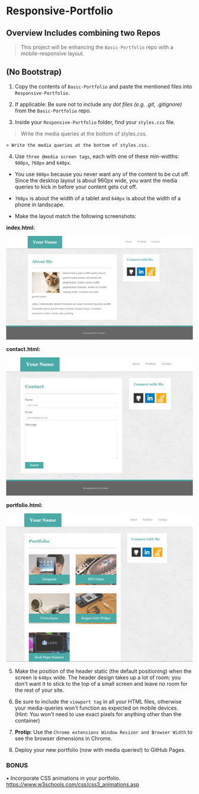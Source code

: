 # Responsive-Portfolio

## Overview Includes combining two Repos

> This project will be enhancing the `Basic-Portfolio` repo with a mobile-responsive layout.

## (No Bootstrap)

1.	Copy the contents of `Basic-Portfolio` and paste the mentioned files into `Responsive-Portfolio`.

2. If applicable: Be sure not to include any _dot files (e.g. .git, .gitignore)_ from the `Basic-Portfolio` repo.

3.	Inside your `Responsive-Portfolio` folder, find your `styles.css` file. 
> Write the media queries at the bottom of styles.css.
    
    > Write the media queries at the bottom of styles.css.

4.	Use `three @media screen tags`, each with one of these min-widths: `980px`, `768px` and `640px`.

* You use `980px` because you never want any of the content to be cut off. Since the desktop layout is about 960px wide, you want the media queries to kick in before your content gets cut off.

* `768px` is about the width of a tablet and `640px` is about the width of a phone in landscape.

* Make the layout match the following screenshots:

**index.html:**

![Image of `About Me` page](https://github.com/kyoukel/Responsive-Portfolio/blob/master/Portfolio_About.png)

**contact.html:**

![Image of `Contact` page](https://github.com/kyoukel/Responsive-Portfolio/blob/master/Portfolio_Contact.png)

**portfolio.html:**

![Image of `Portfolio` page](https://github.com/kyoukel/Responsive-Portfolio/blob/master/Portfolio_Gallery.png)

5. Make the position of the header static (the default positioning) when the screen is `640px` wide. The header design takes up a lot of room; you don't want it to stick to the top of a small screen and leave no room for the rest of your site.

6. Be sure to include the `viewport tag` in all your HTML files, otherwise your media-queries won't function as expected on mobile devices. (Hint: You won't need to use exact pixels for anything other than the container)

7.	**Protip:** Use the `Chrome extensions Window Resizer and Browser Width` to see the browser dimensions in Chrome.

8.	Deploy your new portfolio (now with media queries!) to GitHub Pages.

### BONUS
•	Incorporate CSS animations in your portfolio. https://www.w3schools.com/css/css3_animations.asp


